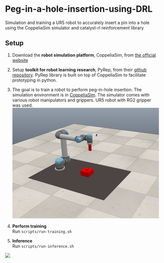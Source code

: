 # Peg-in-a-hole-insertion-using-DRL
Simulation and training a UR5 robot to accurately insert a pin into a hole using the CoppeliaSim simulator and catalyst-rl reinforcement library

## Setup
1. Download the **robot simulation platform**, CoppeliaSim, from [the official website](https://www.coppeliarobotics.com/downloads) 

2. Setup **toolkit for robot learning research**, PyRep, from their [github repository](https://github.com/stepjam/PyRep). PyRep library is built on top of CoppeliaSim to facilitate prototyping in python.

3. The goal is to train a robot to perform peg-in-hole insertion. The simulation environment is in [CoppeliaSim](https://www.coppeliarobotics.com). The simulator comes with various robot manipulators and grippers. UR5 robot with RG2 gripper was used.
   ![](./images/sim_env.png) 

4. **Perform training** <br>
   Run `scripts/run-training.sh`

5. **Inference** <br>
Run `scripts/run-inference.sh`

![](./images/tutorial_gif.gif)